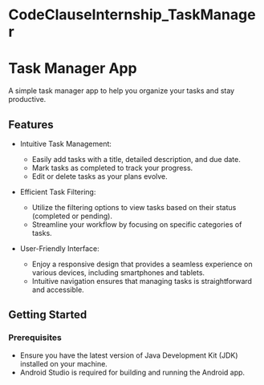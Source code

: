 # CodeClauseInternship_TaskManager
# Task Manager App

A simple task manager app to help you organize your tasks and stay productive.

## Features
- Intuitive Task Management:
  - Easily add tasks with a title, detailed description, and due date.
  - Mark tasks as completed to track your progress.
  - Edit or delete tasks as your plans evolve.

- Efficient Task Filtering:
  - Utilize the filtering options to view tasks based on their status (completed or pending).
  - Streamline your workflow by focusing on specific categories of tasks.

- User-Friendly Interface:
  - Enjoy a responsive design that provides a seamless experience on various devices, including smartphones and tablets.
  - Intuitive navigation ensures that managing tasks is straightforward and accessible.



## Getting Started

### Prerequisites

- Ensure you have the latest version of Java Development Kit (JDK) installed on your machine.
- Android Studio is required for building and running the Android app.
